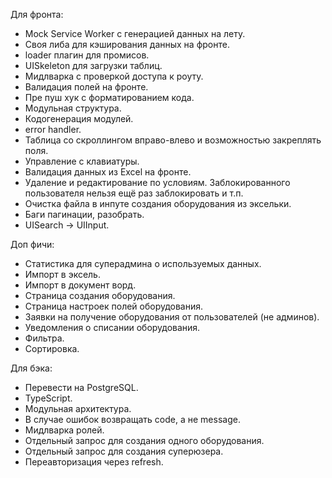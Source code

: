 Для фронта:
- Mock Service Worker с генерацией данных на лету.
- Своя либа для кэширования данных на фронте.
- loader плагин для промисов.
- UISkeleton для загрузки таблиц.
- Мидлварка с проверкой доступа к роуту.
- Валидация полей на фронте.
- Пре пуш хук с форматированием кода.
- Модульная структура.
- Кодогенерация модулей.
- error handler.
- Таблица со скроллингом вправо-влево и возможностью закреплять поля.
- Управление с клавиатуры.
- Валидация данных из Excel на фронте.
- Удаление и редактирование по условиям. Заблокированного пользователя нельзя ещё раз заблокировать и т.п.
- Очистка файла в инпуте создания оборудования из эксельки.
- Баги пагинации, разобрать.
- UISearch -> UIInput.

Доп фичи:
- Статистика для суперадмина о используемых данных.
- Импорт в эксель.
- Импорт в документ ворд.
- Страница создания оборудования.
- Страница настроек полей оборудования.
- Заявки на получение оборудования от пользователей (не админов).
- Уведомления о списании оборудования.
- Фильтра.
- Сортировка.

Для бэка:
- Перевести на PostgreSQL.
- TypeScript.
- Модульная архитектура.
- В случае ошибок возвращать code, а не message.
- Мидлварка ролей.
- Отдельный запрос для создания одного оборудования.
- Отдельный запрос для создания суперюзера.
- Переавторизация через refresh.
